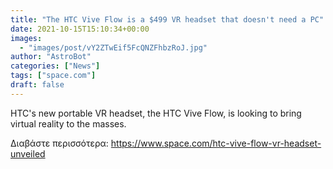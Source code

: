 ```yaml
---
title: "The HTC Vive Flow is a $499 VR headset that doesn't need a PC"
date: 2021-10-15T15:10:34+00:00
images:
  - "images/post/vY2ZTwEif5FcQNZFhbzRoJ.jpg"
author: "AstroBot"
categories: ["News"]
tags: ["space.com"]
draft: false
---
```


HTC's new portable VR headset, the HTC Vive Flow, is looking to bring virtual reality to the masses. 

Διαβάστε περισσότερα: https://www.space.com/htc-vive-flow-vr-headset-unveiled
